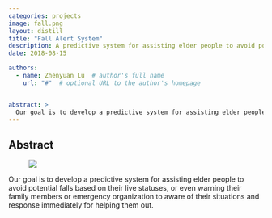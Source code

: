```yaml
---
categories: projects
image: fall.png
layout: distill
title: "Fall Alert System"
description: A predictive system for assisting elder people to avoid potential falls.
date: 2018-08-15

authors:
  - name: Zhenyuan Lu  # author's full name
    url: "#"  # optional URL to the author's homepage


abstract: >
  Our goal is to develop a predictive system for assisting elder people to avoid potential falls based on their live statuses, or even warning their family members or emergency organization to aware of their situations and response immediately for helping them out.
---
```


## Abstract

<figure>
<img src="{{ '/assets/img/projects/fall.png' | relative_url }}" />

</figure>

Our goal is to develop a predictive system for assisting elder people to avoid potential falls based on their live statuses, or even warning their family members or emergency organization to aware of their situations and response immediately for helping them out.

